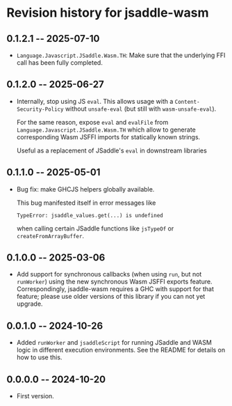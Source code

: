 # Revision history for jsaddle-wasm

## 0.1.2.1 -- 2025-07-10

 * `Language.Javascript.JSaddle.Wasm.TH`: Make sure that the underlying FFI call has been fully completed.

## 0.1.2.0 -- 2025-06-27

 * Internally, stop using JS `eval`. This allows usage with a `Content-Security-Policy` without `unsafe-eval` (but still with `wasm-unsafe-eval`).

   For the same reason, expose `eval` and `evalFile` from `Language.Javascript.JSaddle.Wasm.TH` which allow to generate corresponding Wasm JSFFI imports for statically known strings.

   Useful as a replacement of JSaddle's `eval` in downstream libraries

## 0.1.1.0 -- 2025-05-01

 * Bug fix: make GHCJS helpers globally available.

   This bug manifested itself in error messages like
   ```
   TypeError: jsaddle_values.get(...) is undefined
   ```
   when calling certain JSaddle functions like `jsTypeOf` or `createFromArrayBuffer`.

## 0.1.0.0 -- 2025-03-06

 * Add support for synchronous callbacks (when using `run`, but not `runWorker`) using the new synchronous Wasm JSFFI exports feature.
   Correspondingly, jsaddle-wasm requires a GHC with support for that feature; please use older versions of this library if you can not yet upgrade.

## 0.0.1.0 -- 2024-10-26

 * Added `runWorker` and `jsaddleScript` for running JSaddle and WASM logic in different execution environments. See the README for details on how to use this.

## 0.0.0.0 -- 2024-10-20

 * First version.
